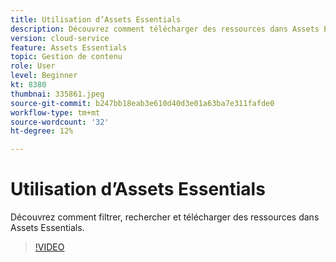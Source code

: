 ```yaml
---
title: Utilisation d’Assets Essentials
description: Découvrez comment télécharger des ressources dans Assets Essentials.
version: cloud-service
feature: Assets Essentials
topic: Gestion de contenu
role: User
level: Beginner
kt: 8380
thumbnai: 335861.jpeg
source-git-commit: b247bb18eab3e610d40d3e01a63ba7e311fafde0
workflow-type: tm+mt
source-wordcount: '32'
ht-degree: 12%

---
```



# Utilisation d’Assets Essentials

Découvrez comment filtrer, rechercher et télécharger des ressources dans Assets Essentials.

>[!VIDEO](https://video.tv.adobe.com/v/335861/?quality=12&learn=on)
